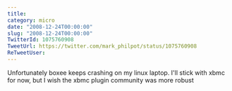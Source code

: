 ```yaml
---
title: 
category: micro
date: "2008-12-24T00:00:00"
slug: "2008-12-24T00:00:00"
TwitterId: 1075760908
TweetUrl: https://twitter.com/mark_philpot/status/1075760908
ReTweetUser: 
---
```


Unfortunately boxee keeps crashing on my linux laptop. I'll stick with xbmc for now, but I wish the xbmc plugin community was more robust